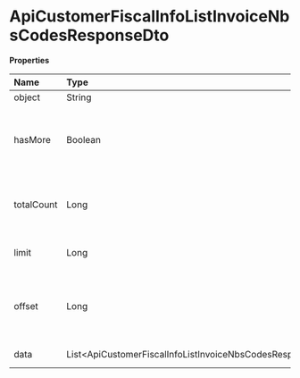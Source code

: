 # ApiCustomerFiscalInfoListInvoiceNbsCodesResponseDto

**Properties**

| Name       | Type                                                            | Required | Description                                                 |
| :--------- | :-------------------------------------------------------------- | :------- | :---------------------------------------------------------- |
| object     | String                                                          | ❌       | Object type                                                 |
| hasMore    | Boolean                                                         | ❌       | Indicates whether there is another page to be searched      |
| totalCount | Long                                                            | ❌       | Total number of items for the filters entered               |
| limit      | Long                                                            | ❌       | Number of objects per page                                  |
| offset     | Long                                                            | ❌       | Position of the object from which the page should be loaded |
| data       | List\<ApiCustomerFiscalInfoListInvoiceNbsCodesResponseDataDto\> | ❌       | List of objects                                             |

<!-- This file was generated by liblab | https://liblab.com/ -->
